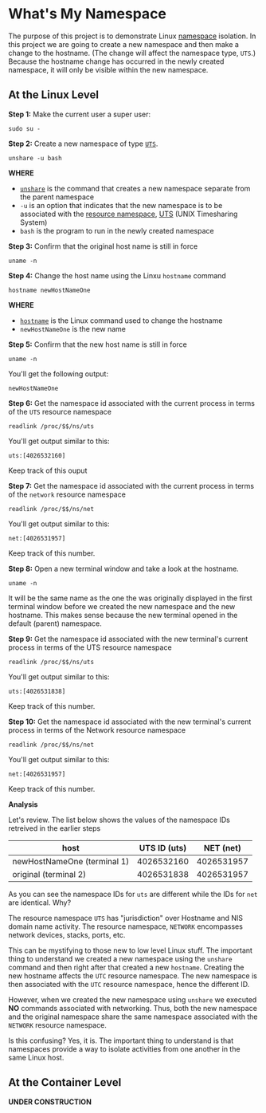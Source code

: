 # What's My Namespace

The purpose of this project is to demonstrate Linux [namespace](http://man7.org/linux/man-pages/man7/namespaces.7.html) isolation. In this project we
are going to create a new namespace and then make a change to the hostname. (The change will
affect the namespace type, `UTS`.) Because the hostname change has occurred in the newly created namespace,
it will only be visible within the new namespace.

## At the Linux Level

**Step 1:** Make the current user a super user:

`sudo su -`

**Step 2:** Create a new namespace of type [`UTS`](https://unix.stackexchange.com/questions/183717/whats-a-uts-namespace#183722).

`unshare -u bash`

**WHERE**

* [`unshare`](https://www.commandlinux.com/man-page/man1/unshare.1.html) is the command that creates a new namespace
separate from the parent namespace
* `-u` is an option that indicates that the new namespace is to be associated with the [resource namespace](http://man7.org/linux/man-pages/man7/namespaces.7.html), 
[UTS](https://windsock.io/uts-namespace/) (UNIX Timesharing System)
* `bash` is the program to run in the newly created namespace

**Step 3:** Confirm that the original host name is still in force

`uname -n`

**Step 4:** Change the host name using the Linxu `hostname` command

`hostname newHostNameOne`

**WHERE**
* [`hostname`](https://www.computerhope.com/unix/uhostnam.htm) is the Linux command used to change the hostname
* `newHostNameOne` is the new name

**Step 5:** Confirm that the new host name is still in force

`uname -n`

You'll get the following output:

`newHostNameOne`

**Step 6:** Get the namespace id associated with the current process in terms of the `UTS` resource namespace 

`readlink /proc/$$/ns/uts`

You'll get output similar to this:

`uts:[4026532160]`

Keep track of this ouput

**Step 7:** Get the namespace id associated with the current process in terms of the `network` resource namespace

`readlink /proc/$$/ns/net`

You'll get output similar to this:

`net:[4026531957]`

Keep track of this number.

**Step 8:** Open a new terminal window and take a look at the hostname.

`uname -n`

It will be the same name as the one the was originally displayed in the first terminal window before we created
the new namespace and the new hostname. This makes sense because the new terminal opened in the default (parent) namespace.

**Step 9:** Get the namespace id associated with the new terminal's current process in terms of the UTS resource namespace

`readlink /proc/$$/ns/uts`

You'll get output similar to this:

`uts:[4026531838]`

Keep track of this number.

**Step 10:** Get the namespace id associated with the new terminal's current process in terms of the Network resource namespace

`readlink /proc/$$/ns/net`

You'll get output similar to this:

`net:[4026531957]`

Keep track of this number.

**Analysis**

Let's review. The list below shows the values of the namespace IDs retreived in the earlier steps


|host|UTS ID (uts)|NET (net)|
|---|---|---|
|newHostNameOne (terminal 1)|4026532160 |4026531957|
|original (terminal 2)|4026531838|4026531957|

As you can see the namespace IDs for `uts` are different while the IDs for `net` are identical. Why?

The resource namespace `UTS` has "jurisdiction" over Hostname and NIS domain name activity. The resource namespace,
`NETWORK` encompasses network devices, stacks, ports, etc.

This can be mystifying to those new to low level Linux stuff. The important thing to understand we created a
new namespace using the `unshare` command and then right after that created a new `hostname`. Creating the new hostname 
affects the `UTC` resource namespace. The new namespace is then associated with the `UTC` resource namespace, hence the 
different ID.

However, when we created the new namespace using `unshare` we executed **NO** commands associated with networking.
Thus, both the new namespace and the original namespace share the same namespace associated with the `NETWORK` resource namespace.

Is this confusing? Yes, it is. The important thing to understand is that namespaces provide a way to isolate activities from one another
in the same Linux host.

## At the Container Level

**UNDER CONSTRUCTION**

